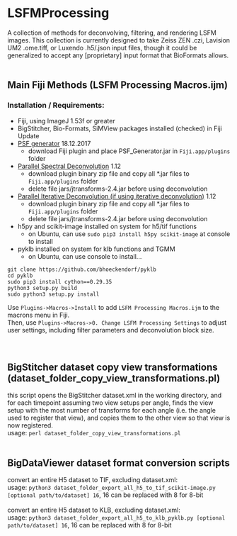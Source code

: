 # LSFMProcessing
A collection of methods for deconvolving, filtering, and rendering LSFM images. This collection is currently designed to take Zeiss ZEN .czi, Lavision UM2 .ome.tiff, or Luxendo .h5/.json input files, though it could be generalized to accept any [proprietary] input format that BioFormats allows.
<br><br>
## Main Fiji Methods (LSFM Processing Macros.ijm)
### Installation / Requirements:
* Fiji, using ImageJ 1.53f or greater
* BigStitcher, Bio-Formats, SiMView packages installed (checked) in Fiji Update
* [PSF generator](http://bigwww.epfl.ch/algorithms/psfgenerator/) 18.12.2017
  - download Fiji plugin and place PSF_Generator.jar in `Fiji.app/plugins` folder
* [Parallel Spectral Deconvolution](https://sourceforge.net/projects/spectraldeconv/files/spectraldeconv/1.12/parallel_spectral_deconvolution-1.12-bin.zip/download) 1.12
  - download plugin binary zip file and copy all *.jar files to `Fiji.app/plugins` folder
  - delete file jars/jtransforms-2.4.jar before using deconvolution
* [Parallel Iterative Deconvolution (if using iterative deconvolution)](https://sourceforge.net/projects/iterativedeconv/files/iterativedeconv/1.12/parallel_iterative_deconvolution-1.12-bin.zip/download) 1.12
  - download plugin binary zip file and copy all *.jar files to `Fiji.app/plugins` folder
  - delete file jars/jtransforms-2.4.jar before using deconvolution
* h5py and scikit-image installed on system for h5/tif functions
  - on Ubuntu, can use `sudo pip3 install h5py scikit-image` at console to install
* pyklb installed on system for klb functions and TGMM
  - on Ubuntu, can use console to install...
```
git clone https://github.com/bhoeckendorf/pyklb
cd pyklb
sudo pip3 install cython==0.29.35
python3 setup.py build
sudo python3 setup.py install
```

Use `Plugins->Macros->Install` to add `LSFM Processing Macros.ijm` to the macrons menu in Fiji.<br>
Then, use `Plugins->Macros->0. Change LSFM Processing Settings` to adjust user settings, including filter parameters and deconvolution block size.<br>
<br><br>
## BigStitcher dataset copy view transformations (dataset_folder_copy_view_transformations.pl)
 this script opens the BigStitcher dataset.xml in the working directory, and for each timepoint assuming two view setups per angle, finds the view setup with the most number of transforms for each angle (i.e. the angle used to register that view), and copies them to the other view so that view is now registered.<br>
 usage: `perl dataset_folder_copy_view_transformations.pl`
<br><br>
## BigDataViewer dataset format conversion scripts
 convert an entire H5 dataset to TIF, excluding dataset.xml:<br>
  usage: `python3 dataset_folder_export_all_h5_to_tif_scikit-image.py [optional path/to/dataset] 16`, 16 can be replaced with 8 for 8-bit<br><br>
 convert an entire H5 dataset to KLB, excluding dataset.xml:<br>
  usage: `python3 dataset_folder_export_all_h5_to_klb_pyklb.py [optional path/to/dataset] 16`, 16 can be replaced with 8 for 8-bit<br><br>
